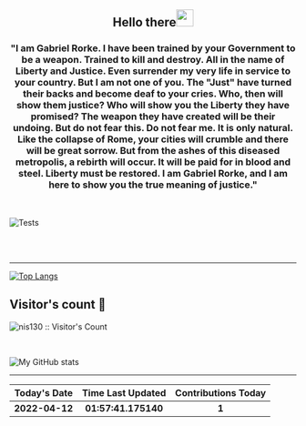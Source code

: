 
<h2 align="center">Hello there<img src="https://user-images.githubusercontent.com/88626025/135751180-b3d128a5-ba6f-496d-a6d0-1503b568ee88.gif" width="30px"></h2>
<h3 align="center" margin=30px>
"I am Gabriel Rorke. I have been trained by your Government to be a weapon. Trained to kill and destroy. All in the name of Liberty and Justice. Even surrender my very life in service to your country. But I am not one of you. The "Just" have turned their backs and become deaf to your cries. Who, then will show them justice? Who will show you the Liberty they have promised? The weapon they have created will be their undoing. But do not fear this. Do not fear me. It is only natural. Like the collapse of Rome, your cities will crumble and there will be great sorrow. But from the ashes of this diseased metropolis, a rebirth will occur. It will be paid for in blood and steel. Liberty must be restored. I am Gabriel Rorke, and I am here to show you the true meaning of justice."
</h3>

<br>

![Tests](https://github.com/hDmtP/hDmtP/actions/workflows/main.yml/badge.svg)

<br>
<br>



<hr>

[![Top Langs](https://github-readme-stats.vercel.app/api/top-langs/?username=hDmtP&langs_count=12)](https://github.com/hDmtP/github-readme-stats)

<h2> Visitor's count 👀</h2>

<p><img src="https://profile-counter.glitch.me/{nis130}/count.svg" alt="nis130 :: Visitor's Count" /></p>

<br>

![My GitHub stats](https://github-readme-stats.vercel.app/api?username=hdmtp&show_icons=true&theme=radical) 

<hr>


Today's Date | Time Last Updated      | Contributions Today
:--------------:|:----------------:|:-------------:
**2022-04-12**| **01:57:41.175140** | **1**